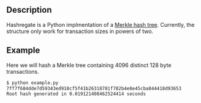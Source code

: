 ## Description
Hashregate is a Python implmentation of a [Merkle hash tree](https://en.wikipedia.org/wiki/Merkle_tree). Currently, the structure only work for transaction sizes in powers of two.

## Example
Here we will hash a Merkle tree containing 4096 distinct 128 byte transactions.

```bash
$ python example.py
7ff7f684dde7d59343ed918cf5f41b26318781f782b4e8e45cba844418d93653
Root hash generated in 0.019121408462524414 seconds
```

